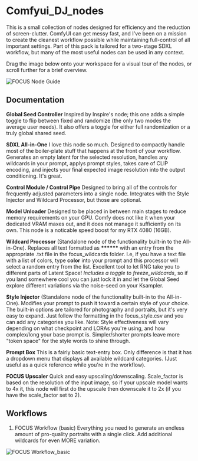 # Comfyui_DJ_nodes

This is a small collection of nodes designed for efficiency and the reduction of screen-clutter. ComfyUI can get messy fast, and I've been on a mission to create the cleanest workflow possible while maintaining full-control of all important settings. Part of this pack is tailored for a two-stage SDXL workflow, but many of the most useful nodes can be used in any context.

Drag the image below onto your workspace for a visual tour of the nodes, or scroll further for a brief overview.

![FOCUS Node Guide](https://github.com/user-attachments/assets/5c4ea7b7-c2ba-4edf-accd-2f55f3a0fefb)

## Documentation

**Global Seed Controller**
Inspired by Inspire's node; this one adds a simple toggle to flip between fixed and randomize (the only two modes the average user needs). It also offers a toggle for either full randomization or a truly global shared seed.

**SDXL All-in-One**
I love this node so much. Designed to compactly handle most of the boiler-plate stuff that happens at the front of your workflow. Generates an empty latent for the selected resolution, handles any wildcards in your prompt, applys prompt styles, takes care of CLIP encoding, and injects your final expected image resolution into the output conditioning. It's great.

**Control Module / Control Pipe**
Designed to bring all of the controls for frequently adjusted parameters into a single node. Integrates with the Style Injector and Wildcard Processor, but those are optional.

**Model Unloader**
Designed to be placed in between main stages to reduce memory requirements on your GPU. Comfy does not like it when your dedicated VRAM maxes out, and it does not manage it sufficiently on its own. This node is a noticable speed boost for my RTX 4080 (16GB).

**Wildcard Processor**
(Standalone node of the functionality built-in to the All-in-One). Replaces all text formatted as __******__ with an entry from the appropriate .txt file in the focus_wildcards folder. I.e, if you have a text file with a list of colors, type __color__ into your prompt and this processor will select a random entry from the list. Excellent tool to let RNG take you to different parts of Latent Space! _Includes a toggle to freeze_wildcards_, so if you land somewhere cool you can just lock it in and let the Global Seed explore different variations via the noise-seed on your Ksampler. 

**Style Injector**
(Standalone node of the functionality built-in to the All-in-One). Modifies your prompt to push it toward a certain style of your choice. The built-in options are tailored for photography and portraits, but it's very easy to expand. Just follow the formatting in the focus_style.csv and you can add any categories you like. Note: Style effectiveness will vary depending on what checkpoint and LORAs you're using, and how complex/long your base prompt is. Simpler/shorter prompts leave more "token space" for the style words to shine through. 

**Prompt Box**
This is a fairly basic text-entry box. Only difference is that it has a dropdown menu that displays all available wildcard categories. (Just useful as a quick reference while you're in the workflow).

**FOCUS Upscaler**
Quick and easy upscaling/downscaling. Scale_factor is based on the resolution of the input image, so if your upscale model wants to 4x it, this node will first do the upscale then downscale it to 2x (if you have the scale_factor set to 2).

## Workflows

1. FOCUS Workflow (basic)
   Everything you need to generate an endless amount of pro-quality portraits with a single click. Add additional wildcards for even MORE variation. 

![FOCUS Workflow_basic](https://github.com/user-attachments/assets/a47290ff-17c5-4c18-b44d-009e8bac0318)



